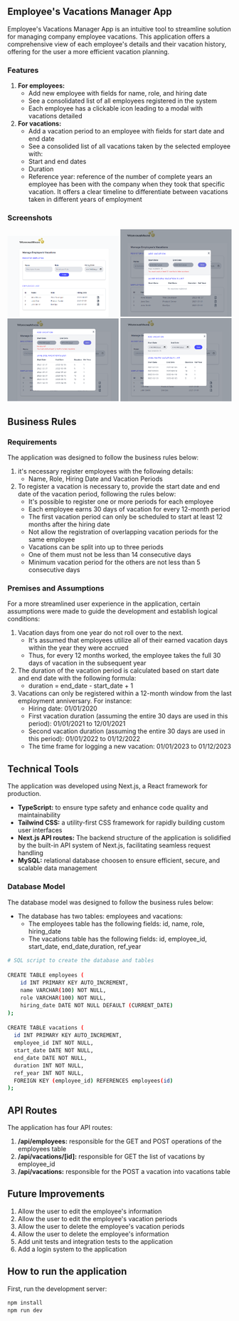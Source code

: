 ## Employee's Vacations Manager App

Employee's Vacations Manager App is an intuitive tool to streamline solution for managing company employee vacations. This application offers a comprehensive view of each employee's details and their vacation history, offering for the user a more efficient vacation planning.

### Features

1. **For employees:**
   - Add new employee with fields for name, role, and hiring date
   - See a consolidated list of all employees registered in the system
   - Each employee has a clickable icon leading to a modal with vacations detailed
2. **For vacations:**
   - Add a vacation period to an employee with fields for start date and end date
   - See a consolided list of all vacations taken by the selected employee with:
   - Start and end dates
   - Duration
   - Reference year: reference of the number of complete years an employee has been with the company when they took that specific vacation. It offers a clear timeline to differentiate between vacations taken in different years of employment

### Screenshots

<div>
<img src="./public/images/dashboard.png" alt="Screenshot of the application" width="250"/>
<img src="./public/images/screen1.png" alt="Screenshot of the application" width="250" />
<img src="./public/images/screen2.png" alt="Screenshot of the application" width="250" />
<img src="./public/images/screen3.png" alt="Screenshot of the application" width="250" />
</div>

## Business Rules

### Requirements

The application was designed to follow the business rules below:

1. it's necessary register employees with the following details:
   - Name, Role, Hiring Date and Vacation Periods
2. To register a vacation is necessary to, provide the start date and end date of the vacation period, following the rules below:
   - It's possible to register one or more periods for each employee
   - Each employee earns 30 days of vacation for every 12-month period
   - The first vacation period can only be scheduled to start at least 12 months after the hiring date
   - Not allow the registration of overlapping vacation periods for the same employee
   - Vacations can be split into up to three periods
   - One of them must not be less than 14 consecutive days
   - Minimum vacation period for the others are not less than 5 consecutive days

### Premises and Assumptions

For a more streamlined user experience in the application, certain assumptions were made to guide the development and establish logical conditions:

1. Vacation days from one year do not roll over to the next.
   - It's assumed that employees utilize all of their earned vacation days within the year they were accrued
   - Thus, for every 12 months worked, the employee takes the full 30 days of vacation in the subsequent year
2. The duration of the vacation period is calculated based on start date and end date with the following formula:
   - duration = end_date - start_date + 1
3. Vacations can only be registered within a 12-month window from the last employment anniversary. For instance:
   - Hiring date: 01/01/2020
   - First vacation duration (assuming the entire 30 days are used in this period): 01/01/2021 to 12/01/2021
   - Second vacation duration (assuming the entire 30 days are used in this period): 01/01/2022 to 01/12/2022
   - The time frame for logging a new vacation: 01/01/2023 to 01/12/2023

## Technical Tools

The application was developed using Next.js, a React framework for production.

- **TypeScript:** to ensure type safety and enhance code quality and maintainability
- **Tailwind CSS:** a utility-first CSS framework for rapidly building custom user interfaces
- **Next.js API routes:** The backend structure of the application is solidified by the built-in API system of Next.js, facilitating seamless request handling
- **MySQL:** relational database choosen to ensure efficient, secure, and scalable data management

### Database Model

The database model was designed to follow the business rules below:

- The database has two tables: employees and vacations:
  - The employees table has the following fields: id, name, role, hiring_date
  - The vacations table has the following fields: id, employee_id, start_date, end_date,duration, ref_year

```bash
# SQL script to create the database and tables

CREATE TABLE employees (
	id INT PRIMARY KEY AUTO_INCREMENT,
	name VARCHAR(100) NOT NULL,
	role VARCHAR(100) NOT NULL,
	hiring_date DATE NOT NULL DEFAULT (CURRENT_DATE)
);

CREATE TABLE vacations (
  id INT PRIMARY KEY AUTO_INCREMENT,
  employee_id INT NOT NULL,
  start_date DATE NOT NULL,
  end_date DATE NOT NULL,
  duration INT NOT NULL,
  ref_year INT NOT NULL,
  FOREIGN KEY (employee_id) REFERENCES employees(id)
);
```

## API Routes

The application has four API routes:

1. **/api/employees:** responsible for the GET and POST operations of the employees table
2. **/api/vacations/[id]:** responsible for GET the list of vacations by employee_id
3. **/api/vacations:** responsible for the POST a vacation into vacations table

## Future Improvements

1. Allow the user to edit the employee's information
2. Allow the user to edit the employee's vacation periods
3. Allow the user to delete the employee's vacation periods
4. Allow the user to delete the employee's information
5. Add unit tests and integration tests to the application
6. Add a login system to the application

## How to run the application

First, run the development server:

```bash
npm install
npm run dev
```

##
